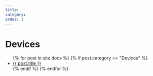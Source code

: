 ```yaml
---
title: 
category:
order: 1
---
```


# Devices

<ul>
  {% for post in site.docs %}
	{% if post.category == "Devices" %}
		<li><a href="{{ post.url }}">{{ post.title }}</a></li>
	{% endif %}
  {% endfor %}
</ul>